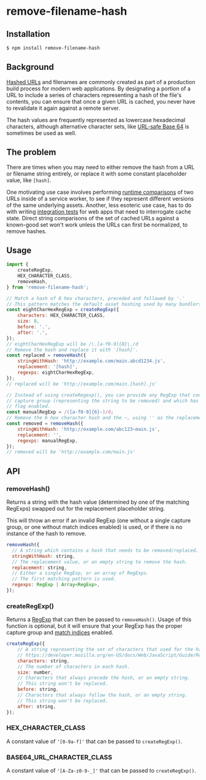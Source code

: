 # remove-filename-hash

## Installation

```sh
$ npm install remove-filename-hash
```

## Background

[Hashed URLs](https://bundlers.tooling.report/hashing/) and filenames are
commonly created as part of a production build process for modern web
applications. By designating a portion of a URL to include a series of
characters representing a hash of the file's contents, you can ensure that once
a given URL is cached, you never have to revalidate it again against a remote
server.

The hash values are frequently represented as lowercase hexadecimal characters,
although alternative character sets, like
[URL-safe Base 64](https://www.rfc-editor.org/rfc/rfc4648#section-5) is
sometimes be used as well.

## The problem

There are times when you may need to either remove the hash from a URL or
filename string entirely, or replace it with some constant placeholder value,
like `[hash]`.

One motivating use case involves performing
[runtime comparisons](https://jeffy.info/2021/10/10/smart-caching-hashes.html)
of two URLs inside of a service worker, to see if they represent different
versions of the same underlying assets. Another, less esoteric use case, has to
do with writing
[integration tests](https://github.com/jeffposnick/yt-playlist-notifier/blob/add56f0b9c9d237a57b0d9126dd7b250ddefd910/tests/sw.spec.ts)
for web apps that need to interrogate cache state. Direct string comparisons of
the set of cached URLs against a known-good set won't work unless the URLs can
first be normalized, to remove hashes.

## Usage

```js
import {
	createRegExp,
	HEX_CHARACTER_CLASS,
	removeHash,
} from 'remove-filename-hash';

// Match a hash of 8 hex characters, preceded and followed by '.'
// This pattern matches the default asset hashing used by many bundlers.
const eightCharHexRegExp = createRegExp({
	characters: HEX_CHARACTER_CLASS,
	size: 8,
	before: '.',
	after: '.',
});
// eightCharHexRegExp will be /\.[a-f0-9]{8}\./d
// Remove the hash and replace it with '[hash]'.
const replaced = removeHash({
	stringWithHash: 'http://example.com/main.abcd1234.js',
	replacement: '[hash]',
	regexps: eightCharHexRegExp,
});
// replaced will be 'http://example.com/main.[hash].js'

// Instead of using createRegexp(), you can provide any RegExp that contains one
// capture group (representing the string to be removed) and which has the 'd'
// flag enabled.
const manualRegExp = /([a-f0-9]{6}~)/d;
// Remove the 6 hex character hash and the ~, using '' as the replacement.
const removed = removeHash({
	stringWithHash: 'http://example.com/abc123~main.js',
	replacement: '',
	regexps: manualRegExp,
});
// removed will be 'http://example.com/main.js'
```

## API

### removeHash()

Returns a string with the hash value (determined by one of the matching RegExps)
swapped out for the replacement placeholder string.

This will throw an error if an invalid RegExp (one without a single capture
group, or one without match indices enabled) is used, or if there is no instance
of the hash to remove.

```js
removeHash({
  // A string which contains a hash that needs to be removed/replaced.
  stringWithHash: string,
  // The replacement value, or an empty string to remove the hash.
  replacement: string,
  // Either a single RegExp, or an array of RegExps.
  // The first matching pattern is used.
  regexps: RegExp | Array<RegExp>,
});
```

### createRegExp()

Returns a
[RegExp](https://developer.mozilla.org/en-US/docs/Web/JavaScript/Reference/Global_Objects/RegExp)
that can then be passed to `removeHash()`. Usage of this function is optional,
but it will ensure that your RegExp has the proper capture group and
[match indices](https://v8.dev/features/regexp-match-indices) enabled.

```js
createRegExp({
	// A string representing the set of characters that used for the hash. See
	// https://developer.mozilla.org/en-US/docs/Web/JavaScript/Guide/Regular_Expressions/Character_Classes
	characters: string,
	// The number of characters in each hash.
	size: number,
	// Characters that always precede the hash, or an empty string.
	// This string won't be replaced.
	before: string,
	// Characters that always follow the hash, or an empty string.
	// This string won't be replaced.
	after: string,
});
```

### HEX_CHARACTER_CLASS

A constant value of `'[0-9a-f]'` that can be passed to `createRegExp()`.

### BASE64_URL_CHARACTER_CLASS

A constant value of `'[A-Za-z0-9-_]'` that can be passed to `createRegExp()`.
